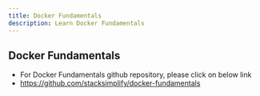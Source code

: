 ```yaml
---
title: Docker Fundamentals
description: Learn Docker Fundamentals
---
```


## Docker Fundamentals
- For Docker Fundamentals github repository, please click on below link
- https://github.com/stacksimplify/docker-fundamentals

